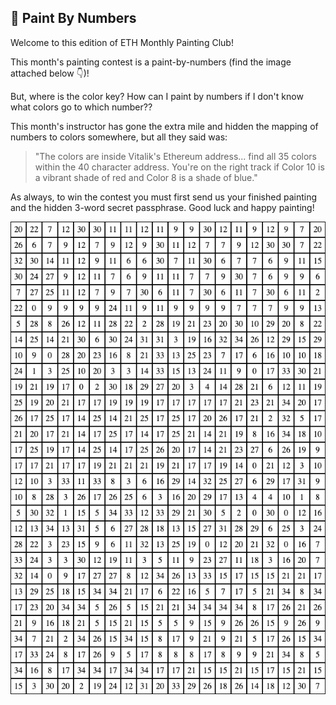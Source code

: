 ## 🎨 Paint By Numbers

Welcome to this edition of ETH Monthly Painting Club!

This month's painting contest is a paint-by-numbers (find the image attached
below 👇)!

But, where is the color key? How can I paint by numbers if I don't know what
colors go to which number??

This month's instructor has gone the extra mile and hidden the mapping of
numbers to colors somewhere, but all they said was:

> "The colors are inside Vitalik's Ethereum address... find all 35 colors within
the 40 character address. You're on the right track if Color 10 is a vibrant
shade of red and Color 8 is a shade of blue."

As always, to win the contest you must first send us your finished
painting and the hidden 3-word secret passphrase. Good luck and happy painting!

![Painting](painting.png "Painting")
